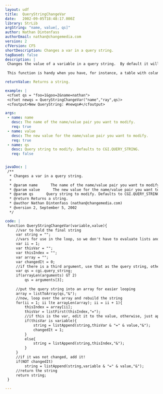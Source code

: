 ```yaml
---
layout: udf
title:  QueryStringChangeVar
date:   2002-09-05T18:48:17.000Z
library: StrLib
argString: "name, value[, qs]"
author: Nathan Dintenfass
authorEmail: nathan@changemedia.com
version: 2
cfVersion: CF5
shortDescription: Changes a var in a query string.
tagBased: false
description: |
 Changes the value of a variable in a query string.  By default it will use cgi.query_string, but you can pass in an optional third argument to act as the query string.
 
 This function is handy when you have, for instance, a table with column headers that allow you to sort by different variables -- in that case you could  preserve the entire query string and replace only the sort variable.

returnValue: Returns a string.

example: |
 <cfset qs = "foo=1&goo=2&name=nathan">
 <cfset newqs = QueryStringChangeVar("name","ray",qs)>
 <cfoutput>New QueryString: #newqs#</cfoutput>

args:
 - name: name
   desc: The name of the name/value pair you want to modify.
   req: true
 - name: value
   desc: The new value for the name/value pair you want to modify.
   req: true
 - name: qs
   desc: Query string to modify. Defaults to CGI.QUERY_STRING.
   req: false


javaDoc: |
 /**
  * Changes a var in a query string.
  * 
  * @param name      The name of the name/value pair you want to modify. (Required)
  * @param value      The new value for the name/value pair you want to modify. (Required)
  * @param qs      Query string to modify. Defaults to CGI.QUERY_STRING. (Optional)
  * @return Returns a string. 
  * @author Nathan Dintenfass (nathan@changemedia.com) 
  * @version 2, September 5, 2002 
  */

code: |
 function QueryStringChangeVar(variable,value){
     //var to hold the final string
     var string = "";
     //vars for use in the loop, so we don't have to evaluate lists and arrays more than once
     var ii = 1;
     var thisVar = "";
     var thisIndex = "";
     var array = "";
     var changedIt = 0;
     //if there is a third argument, use that as the query string, otherwise default to cgi.query_string
     var qs = cgi.query_string;
     if(arrayLen(arguments) GT 2)
         qs = arguments[3];
 
     //put the query string into an array for easier looping
     array = listToArray(qs,"&");
     //now, loop over the array and rebuild the string
     for(ii = 1; ii lte arrayLen(array); ii = ii + 1){
         thisIndex = array[ii];
         thisVar = listFirst(thisIndex,"=");
         //if this is the var, edit it to the value, otherwise, just append
         if(thisVar is variable){
             string = listAppend(string,thisVar & "=" & value,"&");
             changedIt = 1;
         }
         else{
             string = listAppend(string,thisIndex,"&");
         }
     }
     //if it was not changed, add it!
     if(NOT changedIt)
         string = listAppend(string,variable & "=" & value,"&");
     //return the string
     return string;
 }

---
```


